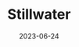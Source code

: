 ---
title: "Stillwater"
type: city
borders:
  - Saint Croix River
  - Stillwater Township
county:
  - Washington County
date: 2023-06-24
hashtag: "stillwater"
state:
  - Minnesota
tags:
  - city
  - Saint Croix River
---